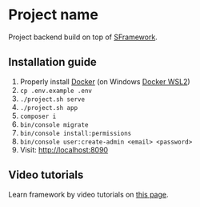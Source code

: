 # Project name
Project backend build on top of [SFramework](https://github.com/strategio-digital/framework).  

## Installation guide

1. Properly install [Docker](https://docs.docker.com/desktop/) (on Windows [Docker WSL2](https://docs.docker.com/desktop/windows/wsl/))
2. `cp .env.example .env`
3. `./project.sh serve`
4. `./project.sh app`
5. `composer i`
6. `bin/console migrate`
7. `bin/console install:permissions`
8. `bin/console user:create-admin <email> <password>`
9. Visit: [http://localhost:8090](http://localhost:8090)

## Video tutorials
Learn framework by video tutorials on [this page](https://github.com/strategio-digital/framework#tutorials).